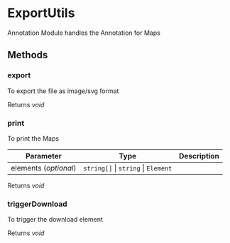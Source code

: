 # ExportUtils

Annotation Module handles the Annotation for Maps

## Methods

### export

To export the file as image/svg format

Returns *void*

### print

To print the Maps

| Parameter | Type | Description |
|------|------|-------------|
| elements (*optional*) |  `string[]` &#124;  `string` &#124;  `Element` | <br> |

Returns *void*

### triggerDownload

To trigger the download element

Returns *void*
